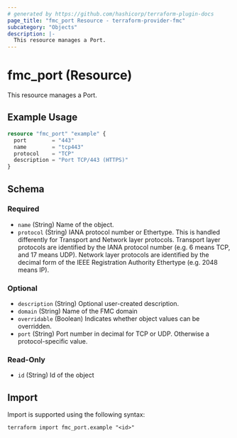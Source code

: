 ```yaml
---
# generated by https://github.com/hashicorp/terraform-plugin-docs
page_title: "fmc_port Resource - terraform-provider-fmc"
subcategory: "Objects"
description: |-
  This resource manages a Port.
---
```


# fmc_port (Resource)

This resource manages a Port.

## Example Usage

```terraform
resource "fmc_port" "example" {
  port        = "443"
  name        = "tcp443"
  protocol    = "TCP"
  description = "Port TCP/443 (HTTPS)"
}
```

<!-- schema generated by tfplugindocs -->
## Schema

### Required

- `name` (String) Name of the object.
- `protocol` (String) IANA protocol number or Ethertype. This is handled differently for Transport and Network layer protocols. Transport layer protocols are identified by the IANA protocol number (e.g. 6 means TCP, and 17 means UDP). Network layer protocols are identified by the decimal form of the IEEE Registration Authority Ethertype (e.g. 2048 means IP).

### Optional

- `description` (String) Optional user-created description.
- `domain` (String) Name of the FMC domain
- `overridable` (Boolean) Indicates whether object values can be overridden.
- `port` (String) Port number in decimal for TCP or UDP. Otherwise a protocol-specific value.

### Read-Only

- `id` (String) Id of the object

## Import

Import is supported using the following syntax:

```shell
terraform import fmc_port.example "<id>"
```
